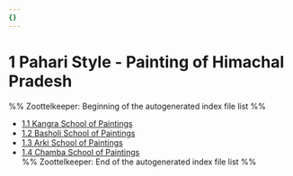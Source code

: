 ```yaml
---
{}
---
```

   
# 1 Pahari Style - Painting of Himachal Pradesh   
%% Zoottelkeeper: Beginning of the autogenerated index file list  %%   
   
-  [1.1 Kangra School of Paintings](../../../03%20Culture%20of%20Himachal%20Pradesh/Dance%20and%20Songs/1%20Pahari%20Style%20-%20Painting%20of%20Himachal%20Pradesh/1.1%20Kangra%20School%20of%20Paintings.md)   
-  [1.2 Basholi School of Paintings](../../../03%20Culture%20of%20Himachal%20Pradesh/Dance%20and%20Songs/1%20Pahari%20Style%20-%20Painting%20of%20Himachal%20Pradesh/1.2%20Basholi%20School%20of%20Paintings.md)   
-  [1.3 Arki School of Paintings](../../../03%20Culture%20of%20Himachal%20Pradesh/Dance%20and%20Songs/1%20Pahari%20Style%20-%20Painting%20of%20Himachal%20Pradesh/1.3%20Arki%20School%20of%20Paintings.md)   
-  [1.4 Chamba School of Paintings](../../../03%20Culture%20of%20Himachal%20Pradesh/Dance%20and%20Songs/1%20Pahari%20Style%20-%20Painting%20of%20Himachal%20Pradesh/1.4%20Chamba%20School%20of%20Paintings.md)   
%% Zoottelkeeper: End of the autogenerated index file list  %%